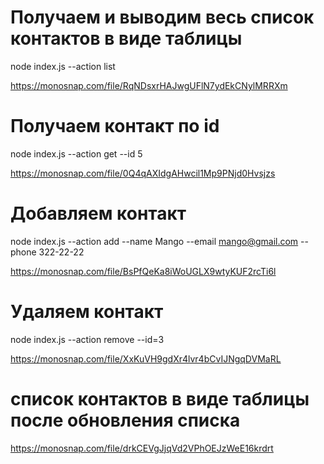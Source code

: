 # Получаем и выводим весь список контактов в виде таблицы 
node index.js --action list

https://monosnap.com/file/RqNDsxrHAJwgUFlN7ydEkCNylMRRXm

# Получаем контакт по id
node index.js --action get --id 5

https://monosnap.com/file/0Q4qAXIdgAHwcil1Mp9PNjd0Hvsjzs

# Добавляем контакт
node index.js --action add --name Mango --email mango@gmail.com --phone 322-22-22

https://monosnap.com/file/BsPfQeKa8iWoUGLX9wtyKUF2rcTi6l

# Удаляем контакт
node index.js --action remove --id=3

https://monosnap.com/file/XxKuVH9gdXr4lvr4bCvIJNgqDVMaRL


# список контактов в виде таблицы после обновления списка 

https://monosnap.com/file/drkCEVgJjqVd2VPhOEJzWeE16krdrt
